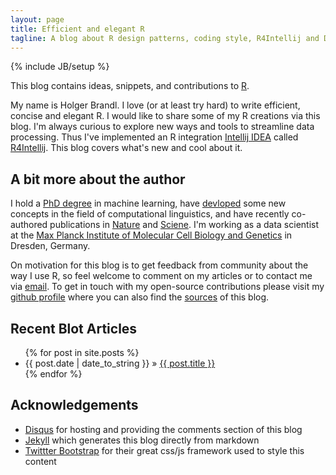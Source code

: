 ```yaml
---
layout: page
title: Efficient and elegant R
tagline: A blog about R design patterns, coding style, R4Intellij and Data Mining
---
```

{% include JB/setup %}

This blog contains ideas, snippets, and contributions to [R](http://www.r-project.org/).

My name is Holger Brandl. I love (or at least try hard) to write efficient, concise and elegant R. I would like to share some of my R creations via this blog. I'm always curious to explore new ways and tools to streamline data processing. Thus I've implemented an R integration [Intellij IDEA](https://www.jetbrains.com/idea) called [R4Intellij](https://github.com/holgerbrandl/r4intellij). This blog covers what's new and cool about it.

## A bit more about the author


I hold a [PhD degree](http://pub.uni-bielefeld.de/publication/2305544) in machine learning, have [devloped](http://dblp.uni-trier.de/pers/hd/b/Brandl:Holger) some new concepts in the field of computational linguistics, and have recently co-authored publications in [Nature](http://www.nature.com/nature/journal/v500/n7460/full/nature12414.html) and [Sciene](http://www.sciencemag.org/content/early/2015/02/25/science.aaa1975.abstract).  I'm working as a data scientist at the [Max Planck Institute of Molecular Cell Biology and Genetics](http://mpi-cbg.de/) in Dresden, Germany.

On motivation for this blog is to get feedback from community about the way I use R, so feel welcome to comment on my articles or to contact me via [email](holgerbrandl+blog@gmail.com). To get in touch with my open-source contributions please visit my [github profile](https://github.com/holgerbrandl) where you can also find the [sources](https://github.com/holgerbrandl/holgerbrandl.github.io) of this blog.


## Recent Blot Articles

<ul class="posts">
  {% for post in site.posts %}
    <li><span>{{ post.date | date_to_string }}</span> &raquo; <a href="{{ BASE_PATH }}{{ post.url }}">{{ post.title }}</a></li>
  {% endfor %}
</ul>

## Acknowledgements

* [Disqus](https://disqus.com/) for hosting and providing the comments section of this blog
* [Jekyll](http://jekyllrb.com/) which generates this blog directly from markdown
* [Twittter Bootstrap](http://getbootstrap.com/) for their great css/js  framework used to style this content

